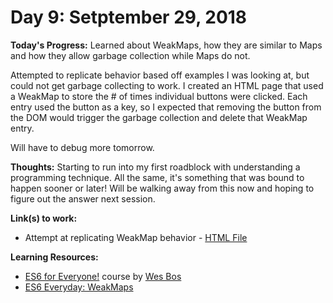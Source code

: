 # Day 9: Setptember 29, 2018

**Today's Progress:** Learned about WeakMaps, how they are similar to Maps and how they allow garbage collection while Maps do not. 

Attempted to replicate behavior based off examples I was looking at, but could not get garbage collecting to work. I created an HTML page that used a WeakMap to store the # of times individual buttons were clicked. Each entry used the button as a key, so I expected that removing the button from the DOM would trigger the garbage collection and delete that WeakMap entry.

Will have to debug more tomorrow.

**Thoughts:** Starting to run into my first roadblock with understanding a programming technique. All the same, it's something that was bound to happen sooner or later! Will be walking away from this now and hoping to figure out the answer next session.

**Link(s) to work:**
* Attempt at replicating WeakMap behavior - [HTML File](https://github.com/mccoyrjm/100-days-of-code/blob/master/log-work-files/day-9-weak-maps.html)

**Learning Resources:**
* [ES6 for Everyone!](https://es6.io/) course by [Wes Bos](https://wesbos.com/)
* [ES6 Everyday: WeakMaps](https://www.loganfranken.com/blog/890/es6-everyday-weakmaps/)
